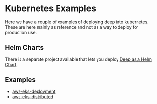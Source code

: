 # Kubernetes Examples

Here we have a couple of examples of deploying deep into kubernetes. These are here mainly as reference and not as a way
to deploy for production use.

## Helm Charts
There is a separate project available that lets you deploy [Deep as a Helm Chart](https://github.com/intergral/deep-helm).

## Examples

 - [aws-eks-deployment](./aws-eks-deployment/README.md)
 - [aws-eks-distributed](./aws-eks-distributed/README.md)
